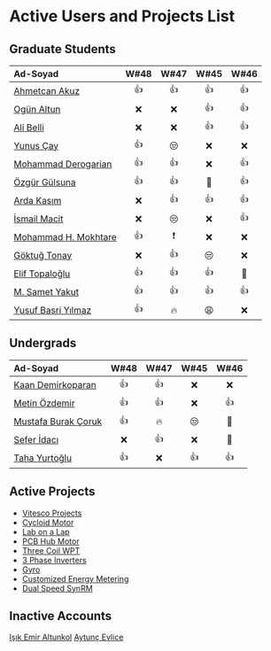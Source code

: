 # Active Users and Projects List


## Graduate Students

|      Ad-Soyad    |  W#48 | W#47| W#45| W#46|
|:-----------------|:----:|:----:|:----:|:----:|
| [Ahmetcan Akuz](https://github.com/ahmetcan-akuz)     | :+1: | :+1: | :+1: | :+1: |
| [Ogün Altun](https://github.com/ogunaltun)     | :x:| :x:| :+1: | :+1: |
| [Ali Belli](https://github.com/alibelli)    | :x: | :x: | :+1: | :+1: |
| [Yunus Çay](https://github.com/cayunus)    | :+1:| :unamused:| :x: | :x: |
| [Mohammad Derogarian](https://github.com/MDerogarian)    | :+1:| :+1:| :x: | :+1: |
| [Özgür Gülsuna](https://github.com/ozgurgulsuna)    | :+1:| :+1:| :clap: | :+1: |
| [Arda Kasım](https://github.com/ardakasim)    | :x:| :+1: | :+1: | :+1: |
| [İsmail Macit](https://github.com/ismailmacit)    | :x:| :unamused:| :x: | :+1: |
| [Mohammad H. Mokhtare](https://github.com/Mohammad-M93)    | :+1: |:exclamation:| :x: | :x: |
| [Göktuğ Tonay](https://github.com/Gktut)    | :x:| :+1: | :unamused: | :x: |
| [Elif Topaloğlu](https://github.com/eliftplgl)     | :+1:| :+1:| :+1: | :clap: |
| [M. Samet Yakut](https://github.com/sametyakut)    | :+1:| :+1: | :+1: | :+1: |
| [Yusuf Basri Yılmaz](https://github.com/yusufbyilmaz)   | :+1:| :fire: | :weary: | :x: |


## Undergrads

|      Ad-Soyad    | W#48| W#47| W#45| W#46|
|:-----------------|:----:|:----:|:----:|:----:|
| [Kaan Demirkoparan](https://github.com/KaanDemirkoparan)  | :+1:| :+1: | :x: | :x: |
| [Metin Özdemir](https://github.com/metinozdemir01)    | :+1:| :+1:| :x: | :+1: |
| [Mustafa Burak Çoruk](https://github.com/MustafaBurakCORUK)    | :+1:| :fire:| :unamused: | :clap: |
| [Sefer İdacı](https://github.com/seferidaci)    | :x:| :+1: | :x: | :clap: |
| [Taha Yurtoğlu](https://github.com/tahayurtoglu)    | :+1:| :x:| :+1: | :+1: |


## Active Projects

- [Vitesco Projects](https://github.com/odtu/VITESCO-METU)
- [Cycloid Motor](https://github.com/odtu/Cycloid-Integrated-Robotic-Actuator)
- [Lab on a Lap](https://github.com/odtu/lab-on-a-lap)
- [PCB Hub Motor](https://github.com/odtu/PCB-Hub-Motor)
- [Three Coil WPT](https://github.com/odtu/Three-Coil-Concurrent-WPT)
- [3 Phase Inverters](https://github.com/ahmetcan-akuz/3-Phase-Inverters)
- [Gyro](https://github.com/odtu/Roketsan-Gyro)
- [Customized Energy Metering](https://github.com/odtu/Customized-Energy-Metering)
- [Dual Speed SynRM](https://github.com/odtu/Dual-speed-SynRM)

## Inactive Accounts

[Işık Emir Altunkol](https://github.com/emir-altunkol)
[Aytunç Evlice](https://github.com/aytunc-evlice) 
